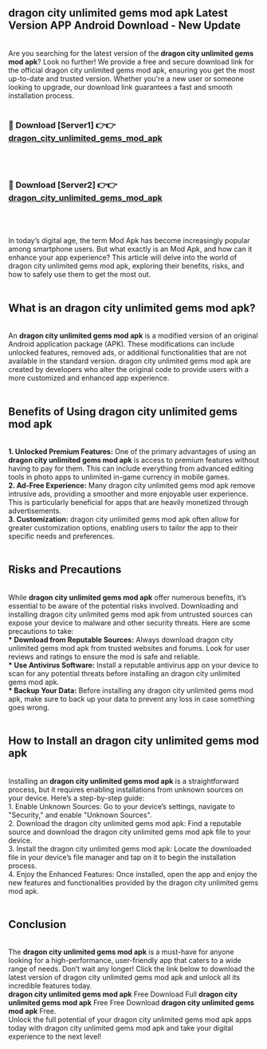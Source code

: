 ## dragon city unlimited gems mod apk Latest Version APP Android Download - New Update
<br>
Are you searching for the latest version of the <strong>dragon city unlimited gems mod apk</strong>? Look no further! We provide a free and secure download link for the official dragon city unlimited gems mod apk, ensuring you get the most up-to-date and trusted version. Whether you're a new user or someone looking to upgrade, our download link guarantees a fast and smooth installation process.
<br>
<br>
<h3>🔴 Download [Server1] 👉👉 <a href="https://modyolo.store/dragon+city+unlimited+gems+mod+apk">dragon_city_unlimited_gems_mod_apk</a></h3><br>
<br>
<h3>🔴 Download [Server2] 👉👉 <a href="https://modyolo.store/dragon+city+unlimited+gems+mod+apk">dragon_city_unlimited_gems_mod_apk</a></h3><br>
<br>
<br>
In today’s digital age, the term Mod Apk has become increasingly popular among smartphone users. But what exactly is an Mod Apk, and how can it enhance your app experience? This article will delve into the world of dragon city unlimited gems mod apk, exploring their benefits, risks, and how to safely use them to get the most out.
<br>
<br>
<h2>What is an dragon city unlimited gems mod apk?</h2>
<br>
An <strong>dragon city unlimited gems mod apk</strong> is a modified version of an original Android application package (APK). These modifications can include unlocked features, removed ads, or additional functionalities that are not available in the standard version. dragon city unlimited gems mod apk are created by developers who alter the original code to provide users with a more customized and enhanced app experience.
<br>
<br>
<h2>Benefits of Using dragon city unlimited gems mod apk</h2>
<br>
<strong> 1. Unlocked Premium Features:</strong> One of the primary advantages of using an <strong>dragon city unlimited gems mod apk</strong> is access to premium features without having to pay for them. This can include everything from advanced editing tools in photo apps to unlimited in-game currency in mobile games.
<br>
<strong> 2. Ad-Free Experience:</strong> Many dragon city unlimited gems mod apk remove intrusive ads, providing a smoother and more enjoyable user experience. This is particularly beneficial for apps that are heavily monetized through advertisements.
<br>
<strong> 3. Customization:</strong> dragon city unlimited gems mod apk often allow for greater customization options, enabling users to tailor the app to their specific needs and preferences.
<br>
<br>
<h2>Risks and Precautions</h2>
<br>
While <strong>dragon city unlimited gems mod apk</strong> offer numerous benefits, it’s essential to be aware of the potential risks involved. Downloading and installing dragon city unlimited gems mod apk from untrusted sources can expose your device to malware and other security threats. Here are some precautions to take:
<br>
<strong> * Download from Reputable Sources:</strong> Always download dragon city unlimited gems mod apk from trusted websites and forums. Look for user reviews and ratings to ensure the mod is safe and reliable.
<br>
<strong> * Use Antivirus Software:</strong> Install a reputable antivirus app on your device to scan for any potential threats before installing an dragon city unlimited gems mod apk.
<br>
<strong> * Backup Your Data:</strong> Before installing any dragon city unlimited gems mod apk, make sure to back up your data to prevent any loss in case something goes wrong.
<br>
<br>
<h2>How to Install an dragon city unlimited gems mod apk</h2>
<br>
Installing an <strong>dragon city unlimited gems mod apk</strong> is a straightforward process, but it requires enabling installations from unknown sources on your device. Here’s a step-by-step guide:
<br>
 1. Enable Unknown Sources: Go to your device’s settings, navigate to "Security," and enable "Unknown Sources".
<br>
 2. Download the dragon city unlimited gems mod apk: Find a reputable source and download the dragon city unlimited gems mod apk file to your device.
<br>
 3. Install the dragon city unlimited gems mod apk: Locate the downloaded file in your device’s file manager and tap on it to begin the installation process.
<br>
 4. Enjoy the Enhanced Features: Once installed, open the app and enjoy the new features and functionalities provided by the dragon city unlimited gems mod apk.
<br>
<br>
<h2><strong>Conclusion</strong></h2>
<br>
The <strong>dragon city unlimited gems mod apk</strong> is a must-have for anyone looking for a high-performance, user-friendly app that caters to a wide range of needs. Don’t wait any longer! Click the link below to download the latest version of dragon city unlimited gems mod apk and unlock all its incredible features today.
<br>
<strong>dragon city unlimited gems mod apk</strong> Free Download Full <strong>dragon city unlimited gems mod apk</strong> Free Free Download <strong>dragon city unlimited gems mod apk</strong> Free.
<br>
Unlock the full potential of your dragon city unlimited gems mod apk apps today with dragon city unlimited gems mod apk and take your digital experience to the next level!